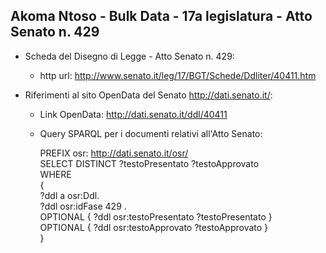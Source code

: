 ## Akoma Ntoso - Bulk Data - 17a legislatura - Atto Senato n. 429 ##

* Scheda del Disegno di Legge - Atto Senato n. 429:
	* http url: http://www.senato.it/leg/17/BGT/Schede/Ddliter/40411.htm

* Riferimenti al sito OpenData del Senato http://dati.senato.it/:
	* Link OpenData: http://dati.senato.it/ddl/40411
	* Query SPARQL per i documenti relativi all'Atto Senato:

        PREFIX osr: <http://dati.senato.it/osr/>  
		SELECT DISTINCT ?testoPresentato ?testoApprovato  
		WHERE  
		{  
		    ?ddl a osr:Ddl.  
		    ?ddl osr:idFase 429 .  
		    OPTIONAL { ?ddl osr:testoPresentato ?testoPresentato }  
		    OPTIONAL { ?ddl osr:testoApprovato ?testoApprovato }  
		}
		